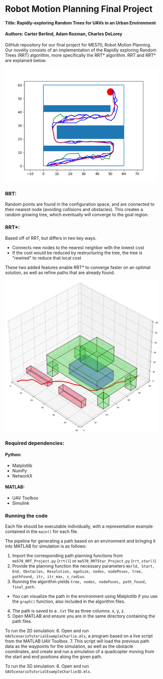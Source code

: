 # Robot Motion Planning Final Project

#### Title: Rapidly-exploring Random Trees for UAVs in an Urban Environment

#### Authors: Carter Berlind, Adam Rozman, Charles DeLorey


GitHub repository for our final project for ME570, Robot Motion Planning. Our novelty consists of an implementation of the Rapidly exploring Random Trees (RRT) algorithm, more specifically the RRT* algorithm. RRT and RRT* are explained below. 


![rrt path planning algorithm run on simple 3-obstacle environment](rrt_baseline_functionality.png "RRT")


### RRT:
Random points are found in the configuration space, and are connected to their nearest node (avoiding collisions and obstacles). This creates a random growing tree, which eventually will converge to the goal region.


### RRT*:

Based off of RRT, but differs in two key ways.
  
- Connects new nodes to the nearest neighbor with the lowest cost
- If the cost would be reduced by restructuring the tree, the tree is "rewired" to reduce that local cost

These two added features enable RRT* to converge faster on an optimal solution, as well as refine paths that are already found.

![rrt* path planning algorithm run on table environment](RRTstar_25000itrs_Iso2.png "3D RRT*")


### Required dependencies:

#### Python:
- Matplotlib
- NumPy
- NetworkX

#### MATLAB:
- UAV Toolbox
- Simulink


### Running the code

Each file should be executable individually, with a representative example contained in the `main()` for each file. 

The pipeline for generating a path based on an environment and bringing it into MATLAB for simulation is as follows:

1. Import the corresponding path planning functions from `me570_RRT_Project.py` (`rrt()`) or `me570_RRTStar_Project.py` (`rrt_star()`)
2. Provide the planning function the necessary parameters `World, Start, End, Obstacles, Resolution, egoSize, nodes, nodePoses, tree, pathFound, itr, itr_max, s_radius`.
3. Running the algorithm yields `tree, nodes, nodePoses, path_found, final_path`.
- You can visualize the path in the environment using Matplotlib if you use the `graph()` function, also included in the algorithm files.
4. The path is saved to a `.txt` file as three columns: x, y, z.
5. Open MATLAB and ensure you are in the same directory containing the path files.

To run the 2D simulation:
6. Open and run `UAVScenarioTutorialExampleCharlie.mlx`, a program based on a live script from the MATLAB UAV Toolbox. 
7. This script will load the previous path data as the waypoints for the simulation, as well as the obstacle coordinates, and create and run a simulation of a quadcopter moving from the start and end positions along the given path. 

To run the 3D simulation:
8. Open and run `UAVScenarioTutorialExampleCharlie3D.mlx`.



